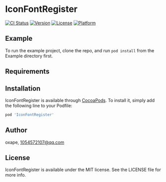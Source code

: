 # IconFontRegister

[![CI Status](https://img.shields.io/travis/oxape/IconFontRegister.svg?style=flat)](https://travis-ci.org/oxape/IconFontRegister)
[![Version](https://img.shields.io/cocoapods/v/IconFontRegister.svg?style=flat)](https://cocoapods.org/pods/IconFontRegister)
[![License](https://img.shields.io/cocoapods/l/IconFontRegister.svg?style=flat)](https://cocoapods.org/pods/IconFontRegister)
[![Platform](https://img.shields.io/cocoapods/p/IconFontRegister.svg?style=flat)](https://cocoapods.org/pods/IconFontRegister)

## Example

To run the example project, clone the repo, and run `pod install` from the Example directory first.

## Requirements

## Installation

IconFontRegister is available through [CocoaPods](https://cocoapods.org). To install
it, simply add the following line to your Podfile:

```ruby
pod 'IconFontRegister'
```

## Author

oxape, 1054572107@qq.com

## License

IconFontRegister is available under the MIT license. See the LICENSE file for more info.
